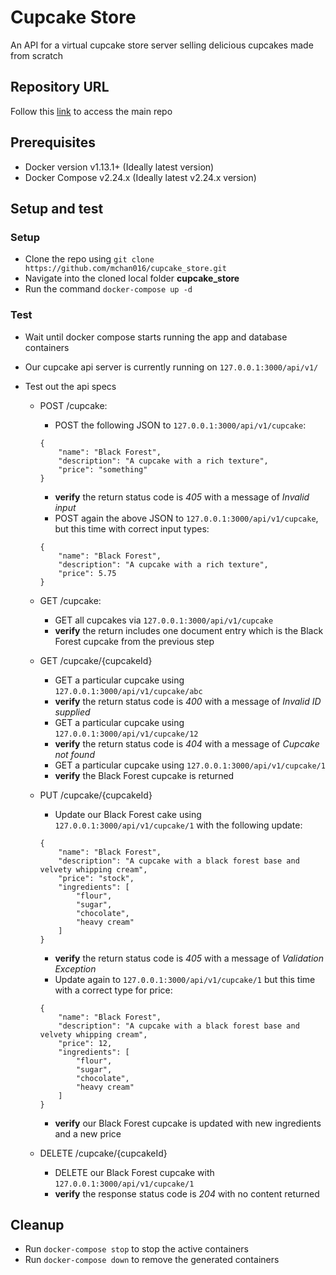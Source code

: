 # Cupcake Store

An API for a virtual cupcake store server selling delicious cupcakes made from scratch

## Repository URL

Follow this [link](https://github.com/mchan016/cupcake_store) to access the main repo

## Prerequisites

- Docker version v1.13.1+ (Ideally latest version)
- Docker Compose v2.24.x (Ideally latest v2.24.x version)

## Setup and test

### Setup

- Clone the repo using `git clone https://github.com/mchan016/cupcake_store.git`
- Navigate into the cloned local folder **cupcake_store**
- Run the command `docker-compose up -d`

### Test

- Wait until docker compose starts running the app and database containers
- Our cupcake api server is currently running on `127.0.0.1:3000/api/v1/`
- Test out the api specs

  - POST /cupcake:
    - POST the following JSON to `127.0.0.1:3000/api/v1/cupcake`:
    ```
    {
        "name": "Black Forest",
        "description": "A cupcake with a rich texture",
        "price": "something"
    }
    ```
    - **verify** the return status code is _405_ with a message of _Invalid input_
    - POST again the above JSON to `127.0.0.1:3000/api/v1/cupcake`, but this time with correct input types:
    ```
    {
        "name": "Black Forest",
        "description": "A cupcake with a rich texture",
        "price": 5.75
    }
    ```
  - GET /cupcake:
    - GET all cupcakes via `127.0.0.1:3000/api/v1/cupcake`
    - **verify** the return includes one document entry which is the Black Forest cupcake from the previous step
  - GET /cupcake/{cupcakeId}
    - GET a particular cupcake using `127.0.0.1:3000/api/v1/cupcake/abc`
    - **verify** the return status code is _400_ with a message of _Invalid ID supplied_
    - GET a particular cupcake using `127.0.0.1:3000/api/v1/cupcake/12`
    - **verify** the return status code is _404_ with a message of _Cupcake not found_
    - GET a particular cupcake using `127.0.0.1:3000/api/v1/cupcake/1`
    - **verify** the Black Forest cupcake is returned
  - PUT /cupcake/{cupcakeId}

    - Update our Black Forest cake using `127.0.0.1:3000/api/v1/cupcake/1` with the following update:

    ```
    {
        "name": "Black Forest",
        "description": "A cupcake with a black forest base and velvety whipping cream",
        "price": "stock",
        "ingredients": [
            "flour",
            "sugar",
            "chocolate",
            "heavy cream"
        ]
    }
    ```

    - **verify** the return status code is _405_ with a message of _Validation Exception_
    - Update again to `127.0.0.1:3000/api/v1/cupcake/1` but this time with a correct type for price:

    ```
    {
        "name": "Black Forest",
        "description": "A cupcake with a black forest base and velvety whipping cream",
        "price": 12,
        "ingredients": [
            "flour",
            "sugar",
            "chocolate",
            "heavy cream"
        ]
    }
    ```

    - **verify** our Black Forest cupcake is updated with new ingredients and a new price

  - DELETE /cupcake/{cupcakeId}
    - DELETE our Black Forest cupcake with `127.0.0.1:3000/api/v1/cupcake/1`
    - **verify** the response status code is _204_ with no content returned

## Cleanup

- Run `docker-compose stop` to stop the active containers
- Run `docker-compose down` to remove the generated containers
